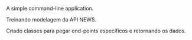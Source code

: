 A simple command-line application.

Treinando modelagem da API NEWS.      

Criado classes para pegar end-points específicos e retornando os dados.
